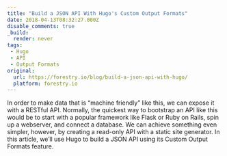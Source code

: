 ```yaml
---
title: "Build a JSON API With Hugo's Custom Output Formats"
date: 2018-04-13T08:32:27.000Z
disable_comments: true
_build:
  render: never
tags:
 - Hugo
 - API
 - Output Formats
original: 
  url: https://forestry.io/blog/build-a-json-api-with-hugo/
  platform: forestry.io
---
```


In order to make data that is “machine friendly” like this, we can expose it with a RESTful API. Normally, the quickest way to bootstrap an API like this would be to start with a popular framework like Flask or Ruby on Rails, spin up a webserver, and connect a database. We can achieve something even simpler, however, by creating a read-only API with a static site generator. In this article, we’ll use Hugo to build a JSON API using its Custom Output Formats feature.